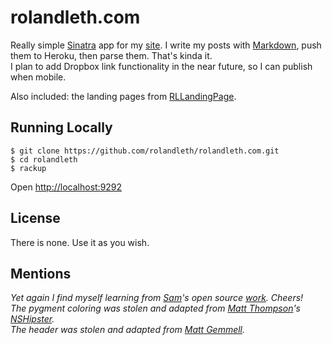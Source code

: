 # rolandleth.com

Really simple [Sinatra](http://www.sinatrarb.com/) app for my [site](http://rolandleth.com). I write my posts with [Markdown](http://daringfireball.net/projects/markdown/), push them to Heroku, then parse them. That's kinda it.  
I plan to add Dropbox link functionality in the near future, so I can publish when mobile.

Also included: the landing pages from [RLLandingPage](http://github.com/rolandleth/RLLandingPage).

## Running Locally

    $ git clone https://github.com/rolandleth/rolandleth.com.git
    $ cd rolandleth
    $ rackup

Open [http://localhost:9292](http://localhost:9292)

## License
There is none. Use it as you wish.

## Mentions
*Yet again I find myself learning from [Sam](http://soff.es)'s open source [work](http://github.com/soffes/soff.es). Cheers!*  
*The pygment coloring was stolen and adapted from [Matt Thompson](http://mattt.me)'s [NSHipster](https://github.com/NSHipster/nshipster.com).*  
*The header was stolen and adapted from [Matt Gemmell](http://mattgemmell.com).*
